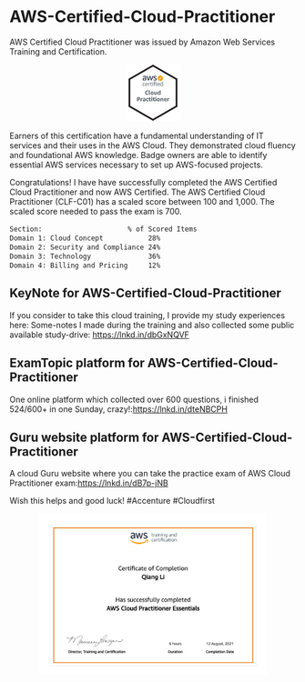 # AWS-Certified-Cloud-Practitioner
AWS Certified Cloud Practitioner was issued by Amazon Web Services Training and Certification.

<p align="center">  
  <img src="AWS-CloudPractitioner-2021.png" width="100" alt="AWS Cloud Practitioner 2021"> 
</p>

Earners of this certification have a fundamental understanding of IT services and their uses in the AWS Cloud. They demonstrated cloud fluency and foundational AWS knowledge. Badge owners are able to identify essential AWS services necessary to set up AWS-focused projects.

Congratulations! I have have successfully completed the AWS Certified Cloud Practitioner and now AWS Certified. The AWS Certified Cloud Practitioner (CLF-C01) has a scaled score between 100 and 1,000. The scaled score needed to pass the exam is 700.

```
Section:                     % of Scored Items
Domain 1: Cloud Concept           28%
Domain 2: Security and Compliance 24%
Domain 3: Technology              36%
Domain 4: Billing and Pricing     12%

```

## KeyNote for AWS-Certified-Cloud-Practitioner
If you consider to take this cloud training, I provide my study experiences here:
Some-notes I made during the training and also collected some public available study-drive: https://lnkd.in/dbGxNQVF


## ExamTopic platform for AWS-Certified-Cloud-Practitioner
One online platform which collected over 600 questions, i finished 524/600+ in one Sunday, crazy!:https://lnkd.in/dteNBCPH

## Guru website platform for AWS-Certified-Cloud-Practitioner
A cloud Guru website where you can take the practice exam of AWS Cloud Practitioner exam:https://lnkd.in/dB7p-jNB

Wish this helps and good luck!
#Accenture #Cloudfirst

<p align="center">  
  <img src="AWS Training & Certification - Certificate of Completion.pdf" width="400" alt="AWS Cloud Practitioner 2021 of Qiang Li"> 
</p>

